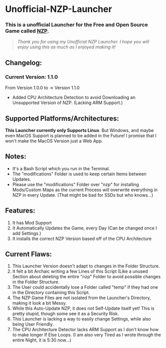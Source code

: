 # Unofficial-NZP-Launcher
### This is a unofficial Launcher for the Free and Open Source Game called [NZP](https://github.com/nzp-team/nzportable).

> _Thank you for using my Unofficial NZP Launcher. I hope you will enjoy using this as much as I enjoyed making it!_

## Changelog:
### Current Version: 1.1.0

From Version 1.0.0 to -> Version 1.1.0

- Added CPU Architecture Detection to avoid Downloading an Unsupported Version of NZP. (Lacking ARM Support.)

## Supported Platforms/Architectures:
__This Launcher currently only Supports Linux__. But Windows, and maybe even MacOS Support is planned to be added in the Future!
I promise that I won't make the MacOS Version just a Web App.

## Notes:

- It's a Bash Script which you run in the Terminal.
- The "modifications" Folder is used to keep certain Items between Updates.
- Please use the "modifications" Folder over "nzp" for installing Mods/Custom Maps as the current Process will overwrite everything in NZP in every Update. (That might be bad for SSDs but who knows...)

## Features:
1. It has Mod Support
2. It Automatically Updates the Game, every Day (Can be changed once I add Settings.)
3. It installs the correct NZP Version based off of the CPU Architecture

## Current Flaws:
1. This Launcher Version doesn't adapt to changes in the Folder Structure.
2. It felt a bit Archaic writing a few Lines of this Script (Like a unused Section about deleting the entire "nzp" Folder to avoid possible changes in the Folder Structure.
3. The User could accidentally lose a Folder called "temp" if they had one in the Directory containing this Script.
4. The NZP Game Files are not isolated from the Launcher's Directory, making it look a bit Messy.
5. While this Auto-Update NZP, it does not Self-Update itself yet! This is pretty stupid, though some see it as a Security Risk.
6. This Launcher is lacking a way to easily change Settings, while also being User Friendly. 
7. The CPU Architecture Detector lacks ARM Support as I don't know how to make longer If Else Loops. (I am also very Tired as I wrote through the entire Night, it is 5:30 now...)
